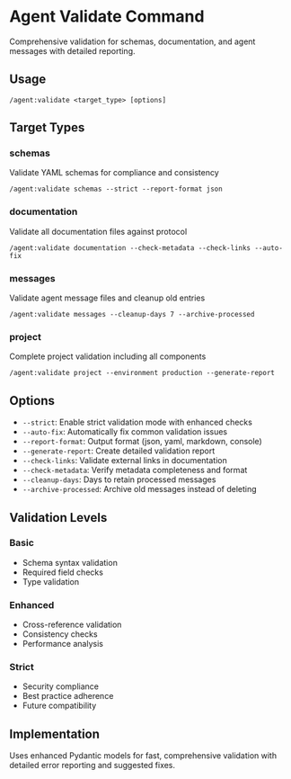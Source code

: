 # Agent Validate Command

Comprehensive validation for schemas, documentation, and agent messages with detailed reporting.

## Usage
`/agent:validate <target_type> [options]`

## Target Types

### schemas
Validate YAML schemas for compliance and consistency
```
/agent:validate schemas --strict --report-format json
```

### documentation  
Validate all documentation files against protocol
```
/agent:validate documentation --check-metadata --check-links --auto-fix
```

### messages
Validate agent message files and cleanup old entries
```
/agent:validate messages --cleanup-days 7 --archive-processed
```

### project
Complete project validation including all components
```
/agent:validate project --environment production --generate-report
```

## Options
- `--strict`: Enable strict validation mode with enhanced checks
- `--auto-fix`: Automatically fix common validation issues
- `--report-format`: Output format (json, yaml, markdown, console)
- `--generate-report`: Create detailed validation report
- `--check-links`: Validate external links in documentation
- `--check-metadata`: Verify metadata completeness and format
- `--cleanup-days`: Days to retain processed messages
- `--archive-processed`: Archive old messages instead of deleting

## Validation Levels

### Basic
- Schema syntax validation
- Required field checks
- Type validation

### Enhanced  
- Cross-reference validation
- Consistency checks
- Performance analysis

### Strict
- Security compliance
- Best practice adherence
- Future compatibility

## Implementation
Uses enhanced Pydantic models for fast, comprehensive validation with detailed error reporting and suggested fixes.